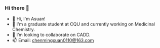 ### Hi there 👋
- 🔭 Hi, I'm Asuan!
- 🌱 I'm a graduate student at CQU and currently working on Medicinal Chemistry.
- 👯 I’m looking to collaborate on CADD.
- 📫 Email: chenmingxuan0110@163.com
  
<!--
**AsuanC/AsuanC** is a ✨ _special_ ✨ repository because its `README.md` (this file) appears on your GitHub profile.
Here are some ideas to get you started:
-->
